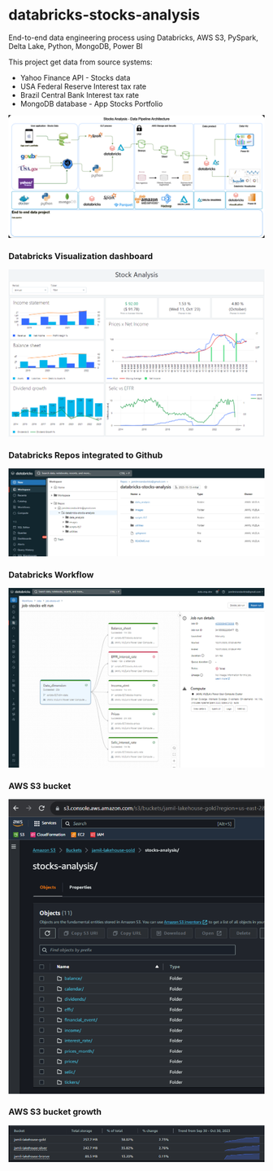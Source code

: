 # databricks-stocks-analysis

End-to-end data engineering process using Databricks, AWS S3, PySpark, Delta Lake, Python, MongoDB, Power BI

This project get data from source systems:
- Yahoo Finance API - Stocks data
- USA Federal Reserve Interest tax rate
- Brazil Central Bank Interest tax rate
- MongoDB database - App Stocks Portfolio

![Logo](https://github.com/jamilvilela/databricks-stocks-analysis/blob/2023-10-13-initial/images/Stocks-Analysis-Data-Architecture.png)


### Databricks Visualization dashboard

![Logo](https://github.com/jamilvilela/databricks-stocks-analysis/blob/2023-10-13-initial/images/stocks_dashboard.png)

### Databricks Repos integrated to Github

![Logo](https://github.com/jamilvilela/databricks-stocks-analysis/blob/2023-10-13-initial/images/stocks_repository.png)

### Databricks Workflow

![Logo](https://github.com/jamilvilela/databricks-stocks-analysis/blob/master/images/databricks-workflow-stocks.png)

### AWS S3 bucket

![Logo](https://github.com/jamilvilela/databricks-stocks-analysis/blob/master/images/stocks_s3_bucket.png)

### AWS S3 bucket growth

![Logo](https://github.com/jamilvilela/databricks-stocks-analysis/blob/master/images/aws-buckets-stocks.png)
